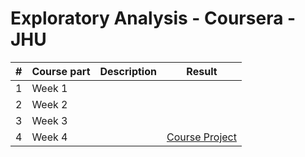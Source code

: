 # Exploratory Analysis - Coursera - JHU
|#|Course part|Description|Result|
|-|-----------|-----------|------|
|1|Week 1|||
|2|Week 2|||
|3|Week 3|||
|4|Week 4||[Course Project](./filename)|

